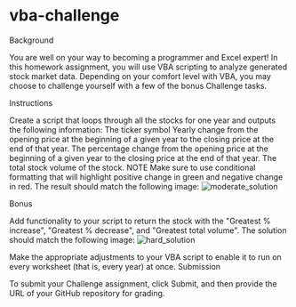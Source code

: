 # vba-challenge
Background

You are well on your way to becoming a programmer and Excel expert! In this homework assignment, you will use VBA scripting to analyze generated stock market data. Depending on your comfort level with VBA, you may choose to challenge yourself with a few of the bonus Challenge tasks.

Instructions

Create a script that loops through all the stocks for one year and outputs the following information:
The ticker symbol
Yearly change from the opening price at the beginning of a given year to the closing price at the end of that year.
The percentage change from the opening price at the beginning of a given year to the closing price at the end of that year.
The total stock volume of the stock.
NOTE
Make sure to use conditional formatting that will highlight positive change in green and negative change in red.
The result should match the following image:
![moderate_solution](https://user-images.githubusercontent.com/107369698/177678419-6d865d45-5761-41aa-987d-14d2924e3fea.jpeg)

Bonus

Add functionality to your script to return the stock with the "Greatest % increase", "Greatest % decrease", and "Greatest total volume". The solution should match the following image:
![hard_solution](https://user-images.githubusercontent.com/107369698/177678456-96d1085c-86eb-4274-bfb4-1c6f382889e1.jpeg)

Make the appropriate adjustments to your VBA script to enable it to run on every worksheet (that is, every year) at once.
Submission

To submit your Challenge assignment, click Submit, and then provide the URL of your GitHub repository for grading.
